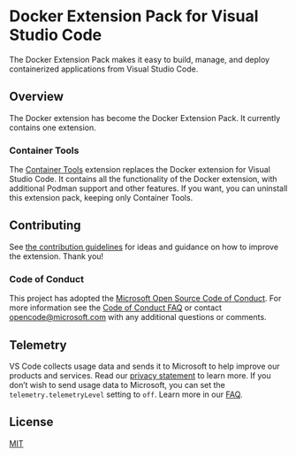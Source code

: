 # Docker Extension Pack for Visual Studio Code
The Docker Extension Pack makes it easy to build, manage, and deploy containerized applications from Visual Studio Code.

## Overview
The Docker extension has become the Docker Extension Pack. It currently contains one extension.

### Container Tools
The [Container Tools](https://marketplace.visualstudio.com/items?itemName=ms-azuretools.vscode-containers) extension replaces the Docker extension for Visual Studio Code. It contains all the functionality of the Docker extension, with additional Podman support and other features. If you want, you can uninstall this extension pack, keeping only Container Tools.

## Contributing

See [the contribution guidelines](https://github.com/microsoft/vscode-docker/blob/HEAD/CONTRIBUTING.md) for ideas and guidance on how to improve the extension. Thank you!

### Code of Conduct

This project has adopted the [Microsoft Open Source Code of Conduct](https://opensource.microsoft.com/codeofconduct/). For more information see the [Code of Conduct FAQ](https://opensource.microsoft.com/codeofconduct/faq/) or contact [opencode@microsoft.com](mailto:opencode@microsoft.com) with any additional questions or comments.

## Telemetry

VS Code collects usage data and sends it to Microsoft to help improve our products and services. Read our [privacy statement](https://go.microsoft.com/fwlink/?LinkID=528096&clcid=0x409) to learn more. If you don’t wish to send usage data to Microsoft, you can set the `telemetry.telemetryLevel` setting to `off`. Learn more in our [FAQ](https://code.visualstudio.com/docs/supporting/faq#_how-to-disable-telemetry-reporting).

## License

[MIT](https://github.com/microsoft/vscode-docker/blob/HEAD/LICENSE.md)
